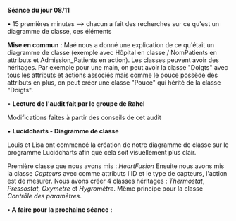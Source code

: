 **Séance du jour 08/11**

• 15 premières minutes --> chacun a fait des recherches sur ce qu'est un diagramme de classe, ces éléments

**Mise en commun** : Maé nous a donné une explication de ce qu'était un diagramme de classe (exemple avec Hôpital en classe / NomPatients en attributs et Admission_Patients en action). Les classes peuvent avoir des héritages. Par exemple pour une main, on peut avoir la classe "Doigts" avec tous les attributs et actions associés mais comme le pouce possède des attributs en plus, on peut créer une classe "Pouce" qui hérité de la classe "Doigts".


• **Lecture de l'audit fait par le groupe de Rahel**

Modifications faites à partir des conseils de cet audit


• **Lucidcharts - Diagramme de classe**

Louis et Lisa ont commencé la création de notre diagramme de classe sur le programme Lucidcharts afin que cela soit visuellement plus clair.

Première classe que nous avons mis : _HeartFusion_
Ensuite nous avons mis la classe _Capteurs_ avec comme attributs l'ID et le type de capteurs, l'action est de mesurer. Nous avons créer 4 classes héritages : _Thermostat_, _Pressostat_, _Oxymètre_ et _Hygromètre_.
Même principe pour la classe _Contrôle des paramètres_.



**• A faire pour la prochaine séance :**



